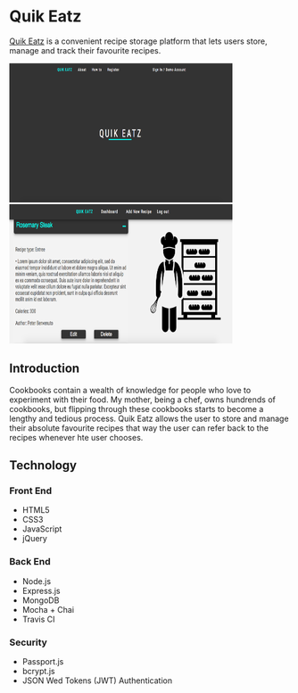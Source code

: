 <h1>Quik Eatz</h1>

<a href="https://quikeatz.herokuapp.com/">Quik Eatz</a> is a convenient recipe storage platform that lets users store, manage and track their favourite recipes.

<img src="/public/icons/start-display.png" width="400" height="250"><img src="/public/icons/my-recipes.png" width="400" height="250">

<h2>Introduction</h2>

Cookbooks contain a wealth of knowledge for people who love to experiment with their food. My mother, being a chef, owns hundrends of cookbooks, but flipping through these cookbooks starts to become a lengthy and tedious process. Quik Eatz allows the user to store and manage their absolute favourite recipes that way the user can refer back to the recipes whenever hte user chooses. 

<h2>Technology</h2>

<h3>Front End</h3>

- HTML5
- CSS3
- JavaScript
- jQuery

<h3>Back End</h3>

- Node.js
- Express.js
- MongoDB
- Mocha + Chai
- Travis CI

<h3>Security</h3>

- Passport.js
- bcrypt.js
- JSON Wed Tokens (JWT) Authentication


